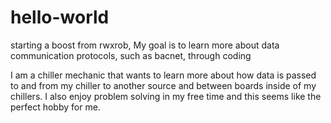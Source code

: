 # hello-world
starting a boost from rwxrob, My goal is to learn more about data communication protocols, such as bacnet, through coding

I am a chiller mechanic that wants to learn more about how data is passed to and from my chiller to another source and between boards inside of my chillers. I also enjoy problem solving in my free time and this seems like the perfect hobby for me. 

